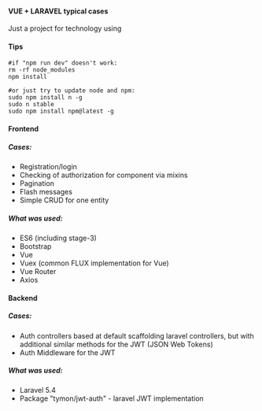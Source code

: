 #### VUE + LARAVEL typical cases

Just a project for technology using


#### Tips

    #if "npm run dev" doesn't work:
    rm -rf node_modules
    npm install
    
    #or just try to update node and npm:
    sudo npm install n -g
    sudo n stable
    sudo npm install npm@latest -g
    
#### Frontend

##### Cases:

- Registration/login
- Checking of authorization for component via mixins
- Pagination
- Flash messages
- Simple CRUD for one entity

##### What was used:

- ES6 (including stage-3)
- Bootstrap
- Vue
- Vuex (common FLUX implementation for Vue)
- Vue Router    
- Axios

#### Backend

##### Cases:

- Auth controllers based at default scaffolding laravel controllers, but with additional similar methods for the JWT (JSON Web Tokens) 
- Auth Middleware for the JWT

##### What was used:

- Laravel 5.4
- Package "tymon/jwt-auth" - laravel JWT implementation